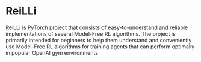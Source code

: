 # ReiLLi

ReiLLi is PyTorch project that consists of easy-to-understand and reliable implementations of several Model-Free RL algorithms. The project is primarily intended for beginners to help them understand and conveniently use Model-Free RL algorithms  for training agents  that can perform optimally in popular OpenAI gym environments
